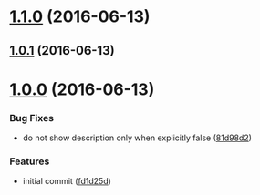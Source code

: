 <a name="1.1.0"></a>
# [1.1.0](https://github.com/DSchau/gulp-add-tasks/compare/1.0.1...1.1.0) (2016-06-13)



<a name="1.0.1"></a>
## [1.0.1](https://github.com/DSchau/gulp-add-tasks/compare/1.0.0...1.0.1) (2016-06-13)



<a name="1.0.0"></a>
# [1.0.0](https://github.com/DSchau/gulp-add-tasks/compare/fd1d25d...1.0.0) (2016-06-13)


### Bug Fixes

* do not show description only when explicitly false ([81d98d2](https://github.com/DSchau/gulp-add-tasks/commit/81d98d2))


### Features

* initial commit ([fd1d25d](https://github.com/DSchau/gulp-add-tasks/commit/fd1d25d))




